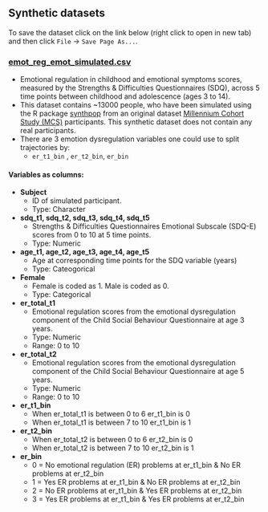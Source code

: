## Synthetic datasets
To save the dataset click on the link below (right click to open in new tab) and then click `File` -> `Save Page As...`.

### [emot_reg_emot_simulated.csv](https://raw.githubusercontent.com/AmeliaES/TIDAL/main/data/emot_reg_emot_simulated.csv)
  * Emotional regulation in childhood and emotional symptoms scores, measured by the Strengths & Difficulties Questionnaires (SDQ),  across 5 time points between childhood and adolescence (ages 3 to 14).
  * This dataset contains ~13000 people, who have been simulated using the R package [synthpop](https://cran.r-project.org/web/packages/synthpop/index.html) from an original dataset [Millennium Cohort Study (MCS)](https://cls.ucl.ac.uk/cls-studies/millennium-cohort-study/) participants. This synthetic dataset does not contain any real participants.
  * There are 3 emotion dysregulation variables one could use to split trajectories by: 
     *  `er_t1_bin` , `er_t2_bin`, `er_bin` 

#### Variables as columns:
  * **Subject**
     * ID of simulated participant. 
     * Type: Character 
  * **sdq_t1, sdq_t2, sdq_t3, sdq_t4, sdq_t5**
     * Strengths & Difficulties Questionnaires Emotional Subscale (SDQ-E) scores from 0 to 10 at 5 time points. 
     * Type: Numeric
  * **age_t1, age_t2, age_t3, age_t4, age_t5**
     * Age at corresponding time points for the SDQ variable (years)
     * Type: Cateogorical
  * **Female**
    * Female is coded as 1. Male is coded as 0. 
    * Type: Categorical
  * **er_total_t1**
    * Emotional regulation scores from the emotional dysregulation component of the Child Social Behaviour Questionnaire at age 3 years.
    * Type: Numeric
    * Range: 0 to 10
  * **er_total_t2**
     * Emotional regulation scores from the emotional dysregulation component of the Child Social Behaviour Questionnaire at age 5 years.
    * Type: Numeric
    * Range: 0 to 10
  * **er_t1_bin**
    * When er_total_t1 is between 0 to 6 er_t1_bin is 0
    * When er_total_t1 is between 7 to 10 er_t1_bin is 1
  * **er_t2_bin**
    * When er_total_t2 is between 0 to 6 er_t2_bin is 0
    * When er_total_t2 is between 7 to 10 er_t2_bin is 1
  * **er_bin**
    * 0 = No emotional regulation (ER) problems at er_t1_bin & No ER problems at er_t2_bin
    * 1 = Yes ER problems at er_t1_bin & No ER problems at er_t2_bin
    * 2 = No ER problems at er_t1_bin & Yes ER problems at er_t2_bin 
    * 3 = Yes ER problems at er_t1_bin & Yes ER problems at er_t2_bin
